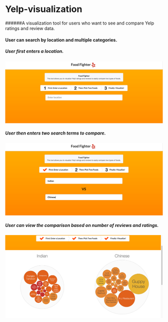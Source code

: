 # Yelp-visualization

######A visualization tool for users who want to see and compare Yelp ratings and review data.

#### User can search by location and multiple categories.

##### User first enters a location.

![Alt Text](https://github.com/KenEmanuel/yelp-visualization/blob/master/initial.png)

##### User then enters two search terms to compare.

![Alt Text](https://github.com/KenEmanuel/yelp-visualization/blob/master/step-2.png)

##### User can view the comparison based on number of reviews and ratings.

![Alt Text](https://github.com/KenEmanuel/yelp-visualization/blob/master/data-comparison.png)
